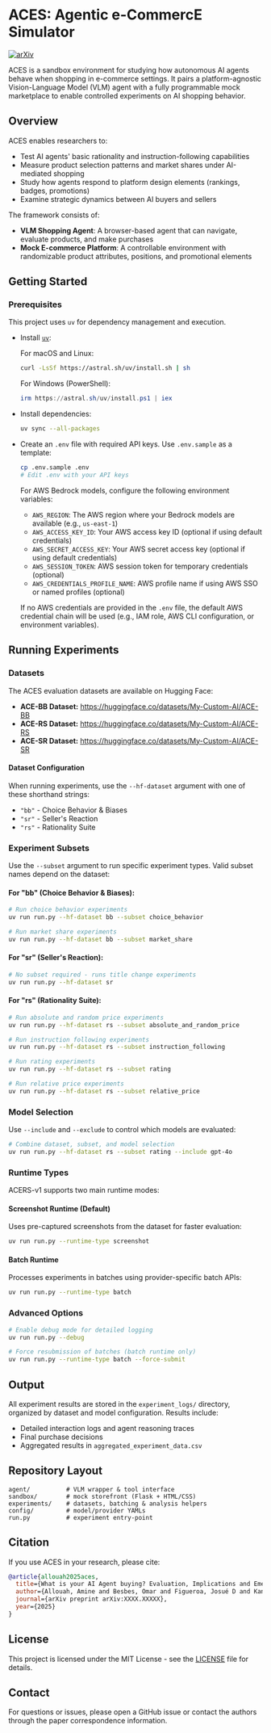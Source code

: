 # ACES: Agentic e-CommercE Simulator

[![arXiv](https://img.shields.io/badge/arXiv-2508.02630-b31b1b.svg)](https://arxiv.org/abs/2508.02630)

ACES is a sandbox environment for studying how autonomous AI agents behave when shopping in e-commerce settings. It pairs a platform-agnostic Vision-Language Model (VLM) agent with a fully programmable mock marketplace to enable controlled experiments on AI shopping behavior.

## Overview

ACES enables researchers to:
- Test AI agents' basic rationality and instruction-following capabilities
- Measure product selection patterns and market shares under AI-mediated shopping
- Study how agents respond to platform design elements (rankings, badges, promotions)
- Examine strategic dynamics between AI buyers and sellers

The framework consists of:
- **VLM Shopping Agent**: A browser-based agent that can navigate, evaluate products, and make purchases
- **Mock E-commerce Platform**: A controllable environment with randomizable product attributes, positions, and promotional elements

## Getting Started

### Prerequisites

This project uses `uv` for dependency management and execution.

- Install [`uv`](https://docs.astral.sh/uv/getting-started/installation/):
  
  For macOS and Linux:
  ```bash
  curl -LsSf https://astral.sh/uv/install.sh | sh
  ```
  
  For Windows (PowerShell):
  ```powershell
  irm https://astral.sh/uv/install.ps1 | iex
  ```
  
- Install dependencies:
  ```bash
  uv sync --all-packages
  ```

- Create an `.env` file with required API keys. Use `.env.sample` as a template:
  ```bash
  cp .env.sample .env
  # Edit .env with your API keys
  ```
  
  For AWS Bedrock models, configure the following environment variables:
  - `AWS_REGION`: The AWS region where your Bedrock models are available (e.g., `us-east-1`)
  - `AWS_ACCESS_KEY_ID`: Your AWS access key ID (optional if using default credentials)
  - `AWS_SECRET_ACCESS_KEY`: Your AWS secret access key (optional if using default credentials)
  - `AWS_SESSION_TOKEN`: AWS session token for temporary credentials (optional)
  - `AWS_CREDENTIALS_PROFILE_NAME`: AWS profile name if using AWS SSO or named profiles (optional)
  
  If no AWS credentials are provided in the `.env` file, the default AWS credential chain will be used (e.g., IAM role, AWS CLI configuration, or environment variables).

## Running Experiments

### Datasets

The ACES evaluation datasets are available on Hugging Face:

- **ACE-BB Dataset:** https://huggingface.co/datasets/My-Custom-AI/ACE-BB
- **ACE-RS Dataset:** https://huggingface.co/datasets/My-Custom-AI/ACE-RS
- **ACE-SR Dataset:** https://huggingface.co/datasets/My-Custom-AI/ACE-SR

#### Dataset Configuration

When running experiments, use the `--hf-dataset` argument with one of these shorthand strings:
- `"bb"` - Choice Behavior & Biases
- `"sr"` - Seller's Reaction 
- `"rs"` - Rationality Suite

### Experiment Subsets

Use the `--subset` argument to run specific experiment types. Valid subset names depend on the dataset:

#### For "bb" (Choice Behavior & Biases):
```bash
# Run choice behavior experiments
uv run run.py --hf-dataset bb --subset choice_behavior

# Run market share experiments
uv run run.py --hf-dataset bb --subset market_share
```

#### For "sr" (Seller's Reaction):
```bash
# No subset required - runs title change experiments
uv run run.py --hf-dataset sr
```

#### For "rs" (Rationality Suite):
```bash
# Run absolute and random price experiments
uv run run.py --hf-dataset rs --subset absolute_and_random_price

# Run instruction following experiments
uv run run.py --hf-dataset rs --subset instruction_following

# Run rating experiments
uv run run.py --hf-dataset rs --subset rating

# Run relative price experiments
uv run run.py --hf-dataset rs --subset relative_price
```

### Model Selection

Use `--include` and `--exclude` to control which models are evaluated:

```bash
# Combine dataset, subset, and model selection
uv run run.py --hf-dataset rs --subset rating --include gpt-4o
```

### Runtime Types

ACERS-v1 supports two main runtime modes:

#### Screenshot Runtime (Default)
Uses pre-captured screenshots from the dataset for faster evaluation:
```bash
uv run run.py --runtime-type screenshot
```

#### Batch Runtime
Processes experiments in batches using provider-specific batch APIs:
```bash
uv run run.py --runtime-type batch
```

### Advanced Options

```bash
# Enable debug mode for detailed logging
uv run run.py --debug

# Force resubmission of batches (batch runtime only)
uv run run.py --runtime-type batch --force-submit
```

## Output

All experiment results are stored in the `experiment_logs/` directory, organized by dataset and model configuration. Results include:
- Detailed interaction logs and agent reasoning traces  
- Final purchase decisions
- Aggregated results in `aggregated_experiment_data.csv`

## Repository Layout

```
agent/          # VLM wrapper & tool interface
sandbox/        # mock storefront (Flask + HTML/CSS)
experiments/    # datasets, batching & analysis helpers
config/         # model/provider YAMLs
run.py          # experiment entry‑point
```

## Citation

If you use ACES in your research, please cite:

```bibtex
@article{allouah2025aces,
  title={What is your AI Agent buying? Evaluation, Implications and Emerging Questions for Agentic e-Commerce},
  author={Allouah, Amine and Besbes, Omar and Figueroa, Josué D and Kanoria, Yash and Kumar, Akshit},
  journal={arXiv preprint arXiv:XXXX.XXXXX},
  year={2025}
}
```

## License

This project is licensed under the MIT License - see the [LICENSE](LICENSE) file for details.

## Contact

For questions or issues, please open a GitHub issue or contact the authors through the paper correspondence information.
